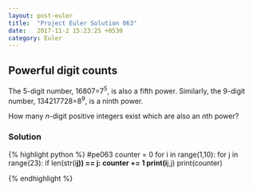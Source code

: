 ```yaml
---
layout: post-euler
title:  "Project Euler Solution 063"
date:   2017-11-2 15:23:25 +0530
category: Euler
---
```


<h2>Powerful digit counts</h2>
<div><p>The 5-digit number, 16807=7<sup>5</sup>, is also a fifth power. Similarly, the 9-digit number, 134217728=8<sup>9</sup>, is a ninth power.</p><p>How many <i>n</i>-digit positive integers exist which are also an <i>n</i>th power?</p></div>

### Solution

{% highlight python %}
#pe063
counter = 0
for i in range(1,10):
	for j in range(23):
		if len(str(i**j)) == j:
			counter += 1
			print(i**j,j)
print(counter)

{% endhighlight %}
